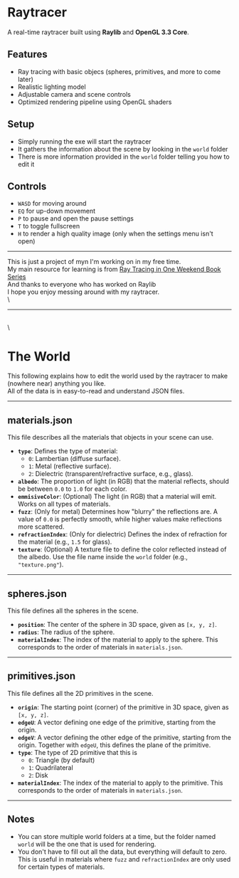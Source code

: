 # Raytracer

A real-time raytracer built using **Raylib** and **OpenGL 3.3 Core**.

## Features
- Ray tracing with basic objecs (spheres, primitives, and more to come later)
- Realistic lighting model
- Adjustable camera and scene controls
- Optimized rendering pipeline using OpenGL shaders

## Setup
- Simply running the exe will start the raytracer
- It gathers the information about the scene by looking in the `world` folder
- There is more information provided in the `world` folder telling you how to edit it


## Controls
- `WASD` for moving around
- `EQ` for up-down movement
- `P` to pause and open the pause settings
- `T` to toggle fullscreen
- `H` to render a high quality image (only when the settings menu isn't open)

---

This is just a project of myn I'm working on in my free time.\
My main resource for learning is from [Ray Tracing in One Weekend Book Series](https://raytracing.github.io/)\
And thanks to everyone who has worked on Raylib\
I hope you enjoy messing around with my raytracer.
\
\

---
\
\

# The World

This following explains how to edit the world used by the raytracer to make (nowhere near) anything you like.  
All of the data is in easy-to-read and understand JSON files.

---

## materials.json
This file describes all the materials that objects in your scene can use.

- **`type`**: Defines the type of material:
  - `0`: Lambertian (diffuse surface).
  - `1`: Metal (reflective surface).
  - `2`: Dielectric (transparent/refractive surface, e.g., glass).
- **`albedo`**: The proportion of light (in RGB) that the material reflects, should be between `0.0` to `1.0` for each color.
- **`emmisiveColor`**: (Optional) The light (in RGB) that a material will emit. Works on all types of materials.
- **`fuzz`**: (Only for metal) Determines how "blurry" the reflections are. A value of `0.0` is perfectly smooth, while higher values make reflections more scattered.
- **`refractionIndex`**: (Only for dielectric) Defines the index of refraction for the material (e.g., `1.5` for glass).
- **`texture`**: (Optional) A texture file to define the color reflected instead of the albedo. Use the file name inside the `world` folder (e.g., `"texture.png"`).

---

## spheres.json
This file defines all the spheres in the scene.

- **`position`**: The center of the sphere in 3D space, given as `[x, y, z]`.
- **`radius`**: The radius of the sphere.
- **`materialIndex`**: The index of the material to apply to the sphere. This corresponds to the order of materials in `materials.json`.

---

## primitives.json
This file defines all the 2D primitives in the scene.

- **`origin`**: The starting point (corner) of the primitive in 3D space, given as `[x, y, z]`.
- **`edgeU`**: A vector defining one edge of the primitive, starting from the origin.
- **`edgeV`**: A vector defining the other edge of the primitive, starting from the origin. Together with `edgeU`, this defines the plane of the primitive.
- **`type`**: The type of 2D primitive that this is
  - `0`: Triangle (by default)
  - `1`: Quadrilateral
  - `2`: Disk
- **`materialIndex`**: The index of the material to apply to the primitive. This corresponds to the order of materials in `materials.json`.

---

## Notes
- You can store multiple world folders at a time, but the folder named `world` will be the one that is used for rendering.
- You don't have to fill out all the data, but everything will default to zero. This is useful in materials where `fuzz` and `refractionIndex` are only used for certain types of materials.
